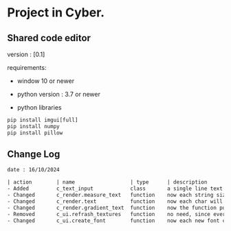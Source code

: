 # Project in Cyber.

## Shared code editor
version : [0.1]

requirements:

- window 10 or newer
- python version : 3.7 or newer

- python libraries
```python
pip install imgui[full]
pip install numpy
pip install pillow
```


## Change Log
```txt
date : 16/10/2024

| action        | name                  | type      | description
- Added         c_text_input            class       a single line text input
- Changed       c_render.measure_text   function    now each string size will be devided to sum of all chars
- Changed       c_render.text           function    now each char will render differently and together a string
- Changed       c_render.gradient_text  function    now the function pushes only one time font, and uses default imgui render
- Removed       c_ui.refrash_textures   function    no need, since every new font created will call it
- Changed       c_ui.create_font        function    now each new font create, _impl.refresh_font_texture will be called
```
